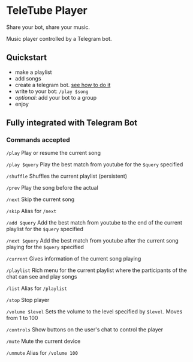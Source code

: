 # TeleTube Player
Share your bot, share your music.

Music player controlled by a Telegram bot.

## Quickstart
- make a playlist
- add songs
- create a telegram bot. [see how to do it](https://core.telegram.org/bots#6-botfather)
- write to your bot: `/play $song`
- _optional_: add your bot to a group
- enjoy

## Fully integrated with Telegram Bot
### Commands accepted

`/play` Play or resume the current song

`/play $query` Play the best match from youtube for the `$query` specified

`/shuffle` Shuffles the current playlist (persistent)

`/prev` Play the song before the actual

`/next` Skip the current song

`/skip` Alias for `/next`

`/add $query` Add the best match from youtube to the end of the current playlist for the `$query` specified

`/next $query` Add the best match from youtube after the current song playing for the `$query` specified

`/current` Gives information of the current song playing

`/playlist` Rich menu for the current playlist where the participants of the chat can see and play songs

`/list` Alias for `/playlist`

`/stop` Stop player

`/volume $level` Sets the volume to the level specified by `$level`. Moves from 1 to 100

`/controls` Show buttons on the user's chat to control the player 

`/mute` Mute the current device 

`/unmute` Alias for `/volume 100`
